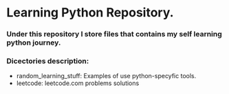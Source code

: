 # Learning Python Repository.
### Under this repository I store files that contains my self learning python journey.

### Dicectories description:
- random_learning_stuff: Examples of use python-specyfic tools.
- leetcode: leetcode.com problems solutions
